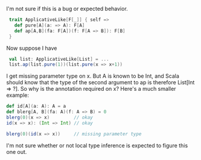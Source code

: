 I'm not sure if this is a bug or expected behavior.
```scala
 trait ApplicativeLike[F[_]] { self => 
   def pure[A](a: => A): F[A]
   def ap[A,B](fa: F[A])(f: F[A => B]): F[B]
 }
```
Now suppose I have
```scala
 val list: ApplicativeLike[List] = ...
 list.ap(list.pure(1))(list.pure(x => x+1))
```
I get missing parameter type on x. But A is known to be Int, and Scala should know that the type of the second argument to ap is therefore List[Int => ?]. So why is the annotation required on x?
Here's a much smaller example:

```scala
def id[A](a: A): A = a
def blerg[A, B](fa: A)(f: A => B) = 0
blerg(0)(x => x)         // okay
id(x => x): (Int => Int) // okay

blerg(0)(id(x => x))     // missing parameter type
```

I'm not sure whether or not local type inference is expected to figure this one out.

